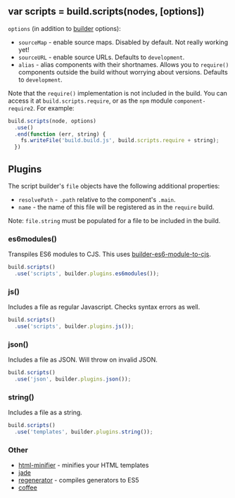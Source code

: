 ## var scripts = build.scripts(nodes, [options])

`options` (in addition to [builder](./builders.md) options):

- `sourceMap` <false> - enable source maps. Disabled by default. Not really working yet!
- `sourceURL` <false> - enable source URLs. Defaults to `development`.
- `alias` <false> - alias components with their shortnames. Allows you to `require()` components outside the build without worrying about versions. Defaults to `development`.

Note that the `require()` implementation is not included in the build.
You can access it at `build.scripts.require`, or as the `npm` module `component-require2`.
For example:

```js
build.scripts(node, options)
  .use()
  .end(function (err, string) {
    fs.writeFile('build.build.js', build.scripts.require + string);
  })
```

## Plugins

The script builder's `file` objects have the following additional properties:

- `resolvePath` - `.path` relative to the component's `.main`.
- `name` - the name of this file will be registered as in the `require` build.

Note: `file.string` must be populated for a file to be included in the build.

### es6modules()

Transpiles ES6 modules to CJS. This uses [builder-es6-module-to-cjs](https://github.com/component/builder-es6-module-to-cjs).

```js
build.scripts()
  .use('scripts', builder.plugins.es6modules());
```

### js()

Includes a file as regular Javascript.
Checks syntax errors as well.

```js
build.scripts()
  .use('scripts', builder.plugins.js());
```

### json()

Includes a file as JSON. Will throw on invalid JSON.

```js
build.scripts()
  .use('json', builder.plugins.json());
```

### string()

Includes a file as a string.

```js
build.scripts()
  .use('templates', builder.plugins.string());
```

### Other

- [html-minifier](https://github.com/component/builder-html-minifier) - minifies your HTML templates
- [jade](https://github.com/component/builder-jade)
- [regenerator](https://github.com/component/builder-regenerator) - compiles generators to ES5
- [coffee](https://github.com/component/builder-coffee)
